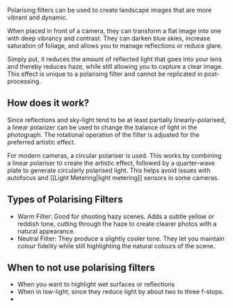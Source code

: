 Polarising filters can be used to create landscape images that are more vibrant and dynamic.

When placed in front of a camera, they can transform a flat image into one with deep vibrancy and contrast. They can darken blue skies, increase saturation of foliage, and allows you to manage reflections or reduce glare.

Simply put, it reduces the amount of reflected light that goes into your lens and thereby reduces haze, while still allowing you to capture a clear image. This effect is unique to a polarising filter and cannot be replicated in post-processing.

## How does it work?
Since reflections and sky-light tend to be at least partially linearly-polarised, a linear polarizer can be used to change the balance of light in the photograph. The rotational operation of the filter is adjusted for the preferred artistic effect.

For modern cameras, a circular polariser is used. This works by combining a linear polariser to create the artistic effect, followed by a quarter-wave plate to generate circularly polarised light. This helps avoid issues with autofocus and [[Light Metering|light metering]] sensors in some cameras.

## Types of Polarising Filters
- Warm Filter: Good for shooting hazy scenes. Adds a subtle yellow or reddish tone, cutting through the haze to create clearer photos with a natural appearance.
- Neutral Filter: They produce a slightly cooler tone. They let you maintain colour fidelity while still highlighting the natural colours of the scene.

## When to not use polarising filters
- When you want to highlight wet surfaces or reflections
- When in low-light, since they reduce light by about two to three f-stops.
- 
